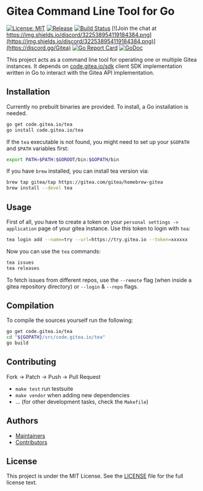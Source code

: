 # Gitea Command Line Tool for Go

[![License: MIT](https://img.shields.io/badge/License-MIT-blue.png)](https://opensource.org/licenses/MIT)
[![Release](https://raster.shields.io/badge/dynamic/json.png?label=release&url=https://gitea.com/api/v1/repos/gitea/tea/releases&query=$[0].tag_name)](https://gitea.com/gitea/tea/releases)
[![Build Status](https://drone.gitea.com/api/badges/gitea/tea/status.svg)](https://drone.gitea.com/gitea/tea)
[![Join the chat at https://img.shields.io/discord/322538954119184384.png](https://img.shields.io/discord/322538954119184384.png)](https://discord.gg/Gitea)
[![Go Report Card](https://goreportcard.com/badge/code.gitea.io/tea)](https://goreportcard.com/report/code.gitea.io/tea)
[![GoDoc](https://godoc.org/code.gitea.io/tea?status.png)](https://godoc.org/code.gitea.io/tea)

This project acts as a command line tool for operating one or multiple Gitea instances. It depends on [code.gitea.io/sdk](https://code.gitea.io/sdk) client SDK implementation written in Go to interact with
the Gitea API implementation.

## Installation

Currently no prebuilt binaries are provided.
To install, a Go installation is needed.

```sh
go get code.gitea.io/tea
go install code.gitea.io/tea
```

If the `tea` executable is not found, you might need to set up your `$GOPATH` and `$PATH` variables first:

```sh
export PATH=$PATH:$GOROOT/bin:$GOPATH/bin
```

If you have `brew` installed, you can install tea version via:

```sh
brew tap gitea/tap https://gitea.com/gitea/homebrew-gitea
brew install --devel tea
```

## Usage

First of all, you have to create a token on your `personal settings -> application` page of your gitea instance.
Use this token to login with `tea`:

```sh
tea login add --name=try --url=https://try.gitea.io --token=xxxxxx
```

Now you can use the `tea` commands:

```sh
tea issues
tea releases
```

To fetch issues from different repos, use the `--remote` flag (when inside a gitea repository directory) or `--login` & `--repo` flags.

## Compilation

To compile the sources yourself run the following:

```sh
go get code.gitea.io/tea
cd "${GOPATH}/src/code.gitea.io/tea"
go build
```

## Contributing

Fork -> Patch -> Push -> Pull Request

- `make test` run testsuite
- `make vendor` when adding new dependencies
- ... (for other development tasks, check the `Makefile`)

## Authors

* [Maintainers](https://github.com/orgs/go-gitea/people)
* [Contributors](https://github.com/go-gitea/tea/graphs/contributors)

## License

This project is under the MIT License. See the [LICENSE](LICENSE) file for the
full license text.
